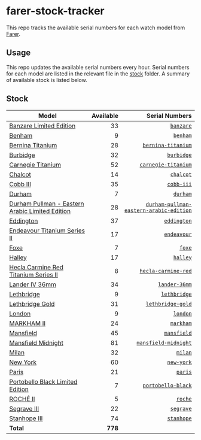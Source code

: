 # farer-stock-tracker

This repo tracks the available serial numbers for each watch model from [Farer](https://farer.com).

## Usage

This repo updates the available serial numbers every hour. Serial numbers for each model are listed in the relevant file in the [stock](./stock) folder. A summary of available stock is listed below.

## Stock

| Model | Available | Serial Numbers |
| ----- | --------: | -------------: |
| [Banzare Limited Edition](https://usd.farer.com/products/banzare) | 33 | [`banzare`](./stock/banzare) |
| [Benham](https://usd.farer.com/products/benham) | 9 | [`benham`](./stock/benham) |
| [Bernina Titanium](https://usd.farer.com/products/bernina-titanium) | 28 | [`bernina-titanium`](./stock/bernina-titanium) |
| [Burbidge](https://usd.farer.com/products/burbidge) | 32 | [`burbidge`](./stock/burbidge) |
| [Carnegie Titanium](https://usd.farer.com/products/carnegie-titanium) | 52 | [`carnegie-titanium`](./stock/carnegie-titanium) |
| [Chalcot](https://usd.farer.com/products/chalcot) | 14 | [`chalcot`](./stock/chalcot) |
| [Cobb III](https://usd.farer.com/products/cobb-iii) | 35 | [`cobb-iii`](./stock/cobb-iii) |
| [Durham](https://usd.farer.com/products/durham) | 7 | [`durham`](./stock/durham) |
| [Durham Pullman - Eastern Arabic Limited Edition](https://usd.farer.com/products/durham-pullman-eastern-arabic-edition) | 28 | [`durham-pullman-eastern-arabic-edition`](./stock/durham-pullman-eastern-arabic-edition) |
| [Eddington](https://usd.farer.com/products/eddington) | 37 | [`eddington`](./stock/eddington) |
| [Endeavour Titanium Series II](https://usd.farer.com/products/endeavour) | 17 | [`endeavour`](./stock/endeavour) |
| [Foxe](https://usd.farer.com/products/foxe) | 7 | [`foxe`](./stock/foxe) |
| [Halley](https://usd.farer.com/products/halley) | 17 | [`halley`](./stock/halley) |
| [Hecla Carmine Red Titanium Series II](https://usd.farer.com/products/hecla-carmine-red) | 8 | [`hecla-carmine-red`](./stock/hecla-carmine-red) |
| [Lander IV 36mm](https://usd.farer.com/products/lander-36mm) | 34 | [`lander-36mm`](./stock/lander-36mm) |
| [Lethbridge](https://usd.farer.com/products/lethbridge) | 9 | [`lethbridge`](./stock/lethbridge) |
| [Lethbridge Gold](https://usd.farer.com/products/lethbridge-gold) | 31 | [`lethbridge-gold`](./stock/lethbridge-gold) |
| [London](https://usd.farer.com/products/london) | 9 | [`london`](./stock/london) |
| [MARKHAM II](https://usd.farer.com/products/markham) | 24 | [`markham`](./stock/markham) |
| [Mansfield](https://usd.farer.com/products/mansfield) | 45 | [`mansfield`](./stock/mansfield) |
| [Mansfield Midnight](https://usd.farer.com/products/mansfield-midnight) | 81 | [`mansfield-midnight`](./stock/mansfield-midnight) |
| [Milan](https://usd.farer.com/products/milan) | 32 | [`milan`](./stock/milan) |
| [New York](https://usd.farer.com/products/new-york) | 60 | [`new-york`](./stock/new-york) |
| [Paris](https://usd.farer.com/products/paris) | 21 | [`paris`](./stock/paris) |
| [Portobello Black Limited Edition](https://usd.farer.com/products/portobello-black) | 7 | [`portobello-black`](./stock/portobello-black) |
| [ROCHÉ II](https://usd.farer.com/products/roche) | 5 | [`roche`](./stock/roche) |
| [Segrave III](https://usd.farer.com/products/segrave) | 22 | [`segrave`](./stock/segrave) |
| [Stanhope III](https://usd.farer.com/products/stanhope) | 74 | [`stanhope`](./stock/stanhope) |
| **Total** | **778** | |

